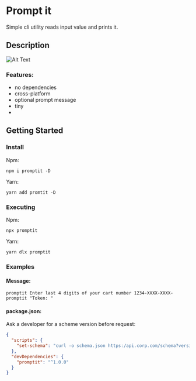 # Prompt it
Simple cli utility reads input value and prints it.
## Description
![Alt Text](https://media.giphy.com/media/H9qqBrKPGs1hpflVUv/giphy.gif)
### Features:
* no dependencies
* cross-platform
* optional prompt message
* tiny
* 
## Getting Started

### Install
Npm:
```shell
npm i promptit -D
```
Yarn:
```shell
yarn add promtit -D
```
### Executing
Npm:
```shell
npx promptit
```
Yarn:
```shell
yarn dlx promptit
```
### Examples
#### Message:
```shell
promptit Enter last 4 digits of your cart number 1234-XXXX-XXXX-
promptit "Token: " 
```
#### package.json:
Ask a developer for a scheme version before request:
```json
{
  "scripts": {
    "set-schema": "curl -o schema.json https:/api.corp.com/schema?version=$(promptit 'Version: ')"
  },
  "devDependencies": {
    "promptit": "^1.0.0"
  }
}
```